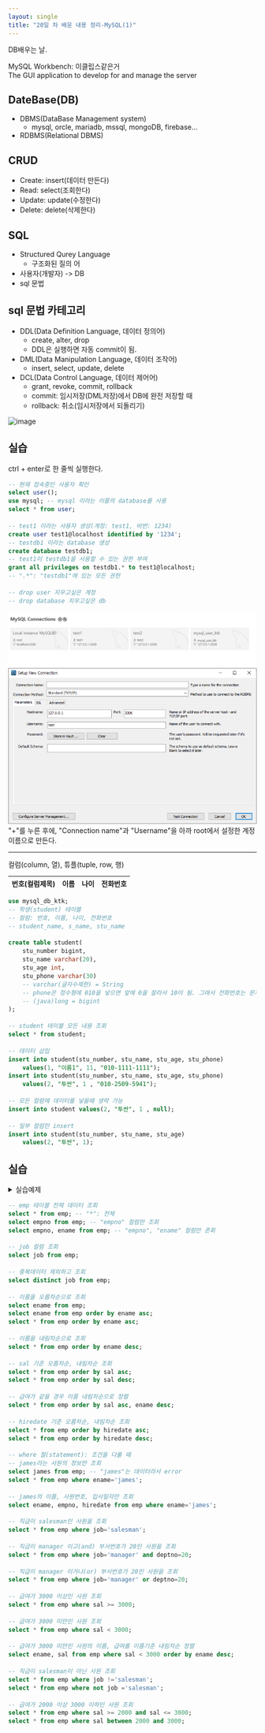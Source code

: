 ```yaml
---
layout: single
title: "20일 차 배운 내용 정리-MySQL(1)"
---
```

DB배우는 날.

MySQL Workbench: 이클립스같은거\
The GUI application to develop for and manage the server

## DateBase(DB)

- DBMS(DataBase Management system)
  - mysql, orcle, mariadb, mssql, mongoDB, firebase...
- RDBMS(Relational DBMS)

## CRUD

- Create: insert(데이터 만든다)
- Read: select(조회한다)
- Update: update(수정한다)
- Delete: delete(삭제한다)

## SQL

- Structured Qurey Language
  - 구조화된 질의 어
- 사용자(개발자) -> DB
- sql 문법

## sql 문법 카테고리

- DDL(Data Definition Language, 데이터 정의어)
  - create, alter, drop
  - DDL은 실행하면 자동 commit이 됨.
- DML(Data Manipulation Language, 데이터 조작어)
  - insert, select, update, delete
- DCL(Data Control Language, 데이터 제어어)
  - grant, revoke, commit, rollback
  - commit: 임시저장(DML저장)에서 DB에 완전 저장할 때
  - rollback: 취소(임시저장에서 되돌리기)


![image](https://user-images.githubusercontent.com/101805304/163300134-b21dd88a-73ff-45a5-949a-0627ca620fef.png)

## 실습

ctrl + enter로 한 줄씩 실행한다.

```sql
-- 현재 접속중인 사용자 확인
select user();
use mysql; -- mysql 이라는 이름의 database를 사용
select * from user;

-- test1 이라는 사용자 생성(계정: test1, 비번: 1234)
create user test1@localhost identified by '1234';
-- testdb1 이라는 database 생성
create database testdb1;
-- test1이 testdb1을 사용할 수 있는 권한 부여
grant all privileges on testdb1.* to test1@localhost;
-- ".*": "testdb1"에 있는 모든 권한

-- drop user 지우고싶은 계정
-- drop database 지우고싶은 db
```

<img src="../assets/images/2022-04-14 113125.png">
<img src="../assets/images/2022-04-14 113134.png">
"+"를 누른 후에, "Connection name"과 "Username"을 아까 root에서 설정한 계정 이름으로 만든다.

---

컬럼(column, 열), 튜플(tuple, row, 행)

번호(컬럼제목)|이름|나이|전화번호
---|---|---|---

```sql
use mysql_db_ktk;
-- 학생(student) 테이블
-- 컬럼: 번호, 이름, 나이, 전화번호
-- student_name, s_name, stu_name

create table student(
    stu_number bigint,
    stu_name varchar(20),
    stu_age int,
    stu_phone varchar(30)
    -- varchar(글자수제한) = String
    -- phone은 정수형에 010을 넣으면 앞에 0을 잘라서 10이 됨. 그래서 전화번호는 문자형으로 함.
    -- (java)long = bigint
);

-- student 테이블 모든 내용 조회
select * from student;

-- 데이터 삽입
insert into student(stu_number, stu_name, stu_age, stu_phone)
	values(1, "이름1", 11, "010-1111-1111");
insert into student(stu_number, stu_name, stu_age, stu_phone)
	values(2, "투싼", 1 , "010-2509-5941");

-- 모든 컬럼에 데이터를 넣을때 생략 가능
insert into student values(2, "투싼", 1 , null);

-- 일부 컬럼만 insert
insert into student(stu_number, stu_name, stu_age)
	values(2, "투싼", 1);
```

## 실습

<details>
<summary>실습예제</summary>
<div markdown ="1">

```sql
drop table dept;
drop table emp;
drop table bonus;
drop table salgrade;

CREATE TABLE dept (
    deptno INT,
    dname VARCHAR(14),
    loc VARCHAR(13)
);


CREATE TABLE emp (
    empno INT,
    ename VARCHAR(10),
    job VARCHAR(9),
    mgr INT,
    hiredate DATE,
    sal INT,
    comm INT,
    deptno INT
);


CREATE TABLE bonus (
    ename VARCHAR(10),
    job VARCHAR(9),
    sal INT,
    comm INT
);


CREATE TABLE salgrade (
    grade INT,
    losal INT,
    hisal INT
);
    

INSERT INTO DEPT VALUES	(10,'ACCOUNTING','NEW YORK');
INSERT INTO DEPT VALUES (20,'RESEARCH','DALLAS');
INSERT INTO DEPT VALUES (30,'SALES','CHICAGO');
INSERT INTO DEPT VALUES	(40,'OPERATIONS','BOSTON');    

INSERT INTO EMP VALUES (7369,'SMITH','CLERK',7902, str_to_date('17-12-1980','%d-%m-%Y'),800,NULL,20);
INSERT INTO EMP VALUES (7499,'ALLEN','SALESMAN',7698,str_to_date('20-2-1981','%d-%m-%Y'),1600,300,30);
INSERT INTO EMP VALUES (7521,'WARD','SALESMAN',7698,str_to_date('22-2-1981','%d-%m-%Y'),1250,500,30);
INSERT INTO EMP VALUES (7566,'JONES','MANAGER',7839,str_to_date('2-4-1981','%d-%m-%Y'),2975,NULL,20);
INSERT INTO EMP VALUES (7654,'MARTIN','SALESMAN',7698,str_to_date('28-9-1981','%d-%m-%Y'),1250,1400,30);
INSERT INTO EMP VALUES (7698,'BLAKE','MANAGER',7839,str_to_date('1-5-1981','%d-%m-%Y'),2850,NULL,30);
INSERT INTO EMP VALUES (7782,'CLARK','MANAGER',7839,str_to_date('9-6-1981','%d-%m-%Y'),2450,NULL,10);
INSERT INTO EMP VALUES (7788,'SCOTT','ANALYST',7566,str_to_date('13-7-87','%d-%m-%Y'),3000,NULL,20);
INSERT INTO EMP VALUES (7839,'KING','PRESIDENT',NULL,str_to_date('17-11-1981','%d-%m-%Y'),5000,NULL,10);
INSERT INTO EMP VALUES (7844,'TURNER','SALESMAN',7698,str_to_date('8-9-1981','%d-%m-%Y'),1500,0,30);
INSERT INTO EMP VALUES (7876,'ADAMS','CLERK',7788,str_to_date('13-7-87','%d-%m-%Y'),1100,NULL,20);
INSERT INTO EMP VALUES (7900,'JAMES','CLERK',7698,str_to_date('3-12-1981','%d-%m-%Y'),950,NULL,30);
INSERT INTO EMP VALUES (7902,'FORD','ANALYST',7566,str_to_date('3-12-1981','%d-%m-%Y'),3000,NULL,20);
INSERT INTO EMP VALUES (7934,'MILLER','CLERK',7782,str_to_date('23-1-1982','%d-%m-%Y'),1300,NULL,10);
		 
INSERT INTO SALGRADE VALUES (1,700,1200);
INSERT INTO SALGRADE VALUES (2,1201,1400);
INSERT INTO SALGRADE VALUES (3,1401,2000);
INSERT INTO SALGRADE VALUES (4,2001,3000);
INSERT INTO SALGRADE VALUES (5,3001,9999);
    
select * from emp;
select * from bonus;
select * from salgrade;
select * from dept;
```

</div>
</details>

```sql
-- emp 테이블 전체 데이터 조회
select * from emp; -- "*": 전체
select empno from emp; -- "empno" 컬럼만 조회
select empno, ename from emp; -- "empno", "ename" 컬럼만 존회

-- job 컬럼 조회
select job from emp;

-- 중복데이터 제외하고 조회
select distinct job from emp;

-- 이름을 오름차순으로 조회
select ename from emp;
select ename from emp order by ename asc;
select * from emp order by ename asc;

-- 이름을 내림차순으로 조회 
select * from emp order by ename desc;

-- sal 기준 오름차순, 내림차순 조회
select * from emp order by sal asc;
select * from emp order by sal desc;

-- 급여가 같을 경우 이름 내림차순으로 정렬
select * from emp order by sal asc, ename desc;

-- hiredate 기준 오름차순, 내림차순 조회
select * from emp order by hiredate asc;
select * from emp order by hiredate desc;

-- where 절(statement): 조건을 다룰 때
-- james라는 사원의 정보만 조회
select james from emp; -- "james"는 데이터라서 error
select * from emp where ename='james';

-- james의 이름, 사원번호, 입사일자만 조회
select ename, empno, hiredate from emp where ename='james';

-- 직급이 salesman인 사원을 조회
select * from emp where job='salesman';

-- 직급이 manager 이고(and) 부서번호가 20인 사원을 조회
select * from emp where job='manager' and deptno=20;

-- 직급이 manager 이거나(or) 부서번호가 20인 사원을 조회
select * from emp where job='manager' or deptno=20;

-- 급여가 3000 이상인 사원 조회
select * from emp where sal >= 3000;

-- 급여가 3000 미만인 사원 조회
select * from emp where sal < 3000;

-- 급여가 3000 미만인 사원의 이름, 급여를 이름기준 내림차순 정렬
select ename, sal from emp where sal < 3000 order by ename desc;

-- 직급이 salesman이 아닌 사원 조회
select * from emp where job !='salesman';
select * from emp where not job ='salesman';

-- 급여가 2000 이상 3000 이하인 사원 조회
select * from emp where sal >= 2000 and sal <= 3000;
select * from emp where sal between 2000 and 3000;
```
